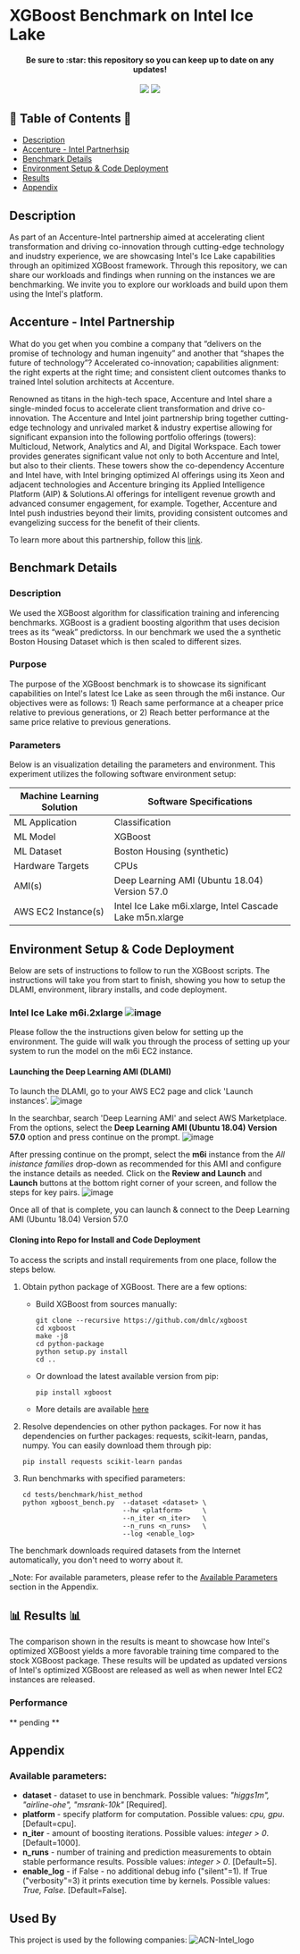 # XGBoost Benchmark on Intel Ice Lake

<h4 align="center">Be sure to :star: this repository so you can keep up to date on any updates!</h4>
<p align="center">
 <img src ='https://forthebadge.com/images/badges/made-with-python.svg'>
 <img src ='https://forthebadge.com/images/badges/open-source.svg'>
</p>



## 📑 Table of Contents 📑
 - [Description](https://github.com/Accenture-Intel/xgboost_refresh/blob/main/README.md#description)
 - [Accenture - Intel Partnerhsip](https://github.com/Accenture-Intel/xgboost_refresh/blob/main/README.md#accenture---intel-partnership)
 - [Benchmark Details](https://github.com/Accenture-Intel/xgboost_refresh/blob/main/README.md#benchmark-details)
 - [Environment Setup & Code Deployment](https://github.com/Accenture-Intel/xgboost_refresh/blob/main/README.md#environment-setup--code-deployment)
 - [Results](https://github.com/Accenture-Intel/xgboost_refresh/blob/main/README.md#results)
 - [Appendix](https://github.com/Accenture-Intel/xgboost_refresh/blob/main/README.md#appendix)

## Description
As part of an Accenture-Intel partnership aimed at accelerating client transformation and driving co-innovation through cutting-edge technology and inudstry experience, we are showcasing Intel's Ice Lake capabilities through an opitimized XGBoost framework. Through this repository, we can share our workloads and findings when running on the instances we are benchmarking. We invite you to explore our workloads and build upon them using the Intel's platform.

## Accenture - Intel Partnership
What do you get when you combine a company that “delivers on the promise of technology and human ingenuity” and another that “shapes the future of technology”?
Accelerated co-innovation; capabilities alignment: the right experts at the right time; and consistent client outcomes thanks to trained Intel solution architects at Accenture. 

Renowned as titans in the high-tech space, Accenture and Intel share a single-minded focus to accelerate client transformation and drive co-innovation. The Accenture and Intel joint partnership bring together cutting-edge technology and unrivaled market & industry expertise allowing for significant expansion into the following portfolio offerings (towers): Multicloud, Network, Analytics and AI, and Digital Workspace. Each tower provides generates significant value not only to both Accenture and Intel, but also to their clients. These towers show the co-dependency Accenture and Intel have, with Intel bringing optimized AI offerings using its Xeon and adjacent technologies and Accenture bringing its Applied Intelligence Platform (AIP) & Solutions.AI offerings for intelligent revenue growth and advanced consumer engagement, for example. Together, Accenture and Intel push industries beyond their limits, providing consistent outcomes and evangelizing success for the benefit of their clients.

To learn more about this partnership, follow this <a href="https://www.accenture.com/us-en/services/high-tech/alliance-intel/" target="_blank">link</a>.

## Benchmark Details
### Description
We used the XGBoost algorithm for classification training and inferencing benchmarks. XGBoost is a gradient boosting algorithm that uses decision trees as its “weak” predictorss. In our benchmark we used the a synthetic Boston Housing Dataset which is then scaled to different sizes.

### Purpose
The purpose of the XGBoost benchmark is to showcase its significant capabilities on Intel's latest Ice Lake as seen through the m6i instance. Our objectives were as follows: 1) Reach same performance at a cheaper price relative to previous generations, or 2) Reach better performance at the same price relative to previous generations.

### Parameters
Below is an visualization detailing the parameters and environment. This experiment utilizes the following software environment setup:
<div align="center">
 
| Machine Learning Solution | Software Specifications                                   |
| ------------------------- | ----------------------------------------------------------|
| ML Application            | Classification                                            |
| ML Model                  | XGBoost                                                   |
| ML Dataset                | Boston Housing (synthetic)                                |
| Hardware Targets          | CPUs                                                      |
| AMI(s)                    | Deep Learning AMI (Ubuntu 18.04) Version 57.0             |
| AWS EC2 Instance(s)       | Intel Ice Lake m6i.xlarge, Intel Cascade Lake m5n.xlarge |

</div>
 
## Environment Setup & Code Deployment
Below are sets of instructions to follow to run the XGBoost scripts. The instructions will take you from start to finish, showing you how to setup the DLAMI, environment, library installs, and code deployment.

### Intel Ice Lake m6i.2xlarge ![image](http://badges.github.io/stability-badges/dist/stable.svg)
Please follow the the instructions given below for setting up the environment. The guide will walk you through the process of setting up your system to run the model on the m6i EC2 instance.
#### Launching the Deep Learning AMI (DLAMI)
To launch the DLAMI, go to your AWS EC2 page and click 'Launch instances'.
![image](https://user-images.githubusercontent.com/91902558/157768843-a3a73db5-9e01-45c2-ac0b-285fa11d6c46.png)

In the searchbar, search 'Deep Learning AMI' and select AWS Marketplace. From the options, select the **Deep Learning AMI (Ubuntu 18.04) Version 57.0** option and press continue on the prompt.
![image](https://user-images.githubusercontent.com/91902558/157768743-dc568c48-5cc6-4951-b81d-ba24d6f6db55.png)

After pressing continue on the prompt, select the **m6i** instance from the _All inistance families_ drop-down as recommended for this AMI and configure the instance details as needed. Click on the **Review and Launch** and **Launch** buttons at the bottom right corner of your screen, and follow the steps for key pairs.
![image](https://user-images.githubusercontent.com/91902558/157769116-01fc2a0a-4846-479f-b65f-2fe75df3468e.png)

Once all of that is complete, you can launch & connect to the Deep Learning AMI (Ubuntu 18.04) Version 57.0

#### Cloning into Repo for Install and Code Deployment
To access the scripts and install requirements from one place, follow the steps below.

1. Obtain python package of XGBoost. There are a few options:
    - Build XGBoost from sources manually:
        ```
        git clone --recursive https://github.com/dmlc/xgboost
        cd xgboost
        make -j8
        cd python-package
        python setup.py install
        cd ..
        ```
    - Or download the latest available version from pip:
        ```
        pip install xgboost
        ```
    - More details are available [here](https://xgboost.readthedocs.io/en/latest/build.html)

2. Resolve dependencies on other python packages. For now it has dependencies on further packages: requests, scikit-learn, pandas, numpy. You can easily download them through pip:
    ```
    pip install requests scikit-learn pandas
    ```
3. Run benchmarks with specified parameters:
    ```
    cd tests/benchmark/hist_method
    python xgboost_bench.py  --dataset <dataset> \
                             --hw <platform>     \
                             --n_iter <n_iter>   \
                             --n_runs <n_runs>   \
                             --log <enable_log>
    ```

The benchmark downloads required datasets from the Internet automatically, you don't need to worry about it.

_Note: For available parameters, please refer to the [Available Parameters](https://github.com/Accenture-Intel/xgboost_refresh/blob/main/README.md#available-parameters) section in the Appendix.

## 📊 Results 📊
The comparison shown in the results is meant to showcase how Intel's optimized XGBoost yields a more favorable training time compared to the stock XGBoost package. These results will be updated as updated versions of Intel's optimized XGBoost are released as well as when newer Intel EC2 instances are released.

### Performance
** pending **


## Appendix
### Available parameters:
* **dataset**    - dataset to use in benchmark. Possible values: *"higgs1m", "airline-ohe", "msrank-10k"* [Required].
* **platform**   - specify platform for computation. Possible values: *cpu, gpu*. [Default=cpu].
* **n_iter**     - amount of boosting iterations. Possible values: *integer > 0*. [Default=1000].
* **n_runs**     - number of training and prediction measurements to obtain stable performance results. Possible values: *integer > 0*. [Default=5].
* **enable_log** - if False - no additional debug info ("silent"=1). If True ("verbosity"=3) it prints execution time by kernels. Possible values: *True, False*. [Default=False].

## Used By

This project is used by the following companies:
![ACN-Intel_logo](https://user-images.githubusercontent.com/91902558/157770015-ea092843-c4ee-4fb4-8207-31c0368d718b.png)



